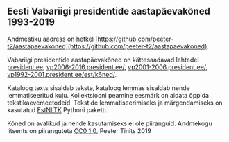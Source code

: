 ## Eesti Vabariigi presidentide aastapäevakõned 1993-2019

Andmestiku aadress on hetkel [https://github.com/peeter-t2/aastapaevakoned](https://github.com/peeter-t2/aastapaevakoned).

Vabariigi presidentide aastapäevakõned on kättesaadavad lehtedel [president.ee](https://president.ee/et/ametitegevus/koned/), [vp2006-2016.president.ee/](hhttps://vp2006-2016.president.ee/et/ametitegevus/koned/index.html), [vp2001-2006.president.ee/](https://vp2001-2006.president.ee/et/ametitegevus/k6ned.php), [vp1992-2001.president.ee/est/k6ned/](https://vp1992-2001.president.ee/est/k6ned/K6ned.asp).

Kataloog texts sisaldab tekste, kataloog lemmas sisaldab nende lemmatiseeritud kuju. Kollektsiooni peamine eesmärk on aidata õppida tekstikaevemeetodeid. Tekstide lemmatiseerimiseks ja märgendamiseks on kasutatud [EstNLTK](https://github.com/estnltk/estnltk) Pythoni paketti.

Kõned on avalikud ja nende kasutamiseks ei ole piiranguid. Andmekogu litsents on piiranguteta [CC0 1.0](https://creativecommons.org/publicdomain/zero/1.0/), Peeter Tinits 2019
